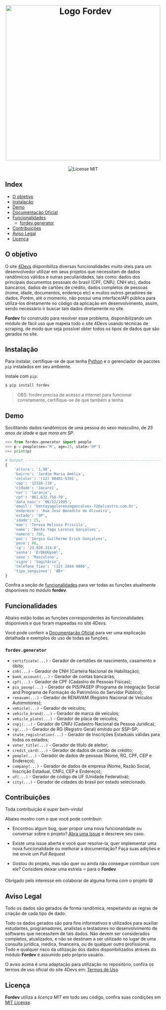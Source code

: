 <h1 align="center">
    <img src="https://raw.githubusercontent.com/matheusfelipeog/fordev/master/.github/assets/images/fordev.png" alt="Logo Fordev" width="500px" />
</h1>

<p align="center">
    <img src="https://img.shields.io/github/license/matheusfelipeog/fordev?color=black&style=for-the-badge" alt="License MIT" />
</p>


## Index

- [O objetivo](#o-objetivo)
- [Instalação](#instalação)
- [Demo](#demo)
- [Documentação Oficial](https://github.com/matheusfelipeog/fordev/blob/master/doc/README.md)
- [Funcionalidades](#funcionalidades)
   - [fordev.generator](#fordevgenerator)
- [Contribuições](#contribuições)
- [Aviso Legal](#aviso-legal)
- [Licença](#licença)


## O objetivo

O site [4Devs](https://4devs.com.br) disponibiliza diversas funcionalidades muito úteis para um desenvolvedor utilizar em seus projetos que necessitam de dados randômicos válidos e outras peculiaridades, tais como: dados dos principais documentos pessoais do brasil (CPF, CNPJ, CNH etc), dados bancários, dados de cartões de crédito, dados completos de pessoas (nome, idade, documentos, endereço etc) e muitos outros geradores de dados. Porém, até o momento, não possui uma interface/API pública para utiliza-los diretamente no código da aplicação em desenvolvimento, assim, sendo necessário ir buscar tais dados diretamente no site.

**Fordev** foi construído para resolver esse problema, disponibilizando um módulo de fácil uso que mapeia todo o site 4Devs usando técnicas de scraping, de modo que seja possível obter todos os tipos de dados que são gerados no site.


## Instalação

Para instalar, certifique-se de que tenha [Python](https://www.python.org/) e o gerenciador de pacotes `pip` instalados em seu ambiente.

Instale com `pip`:

```bash
$ pip install fordev
```

> OBS: fordev precisa de acesso a internet para funcionar corretamente, certifique-se de que também a tenha


## Demo

Socilitando dados randômicos de uma pessoa do sexo *masculino*, de *25 anos de idade* e que *mora em SP*.

```python
>>> from fordev.generator import people
>>> p = people(sex='M', age=25, state='SP')
>>> print(p)

# Output ---------------------------------------------------------------------------------
{
    'altura': '1,90',
    'bairro': 'Jardim Maria Amélia',
    'celular': '(12) 98401-5301',
    'cep': '12318-110',
    'cidade': 'Jacareí',
    'cor': 'laranja',
    'cpf': '061.632.758-70',
    'data_nasc': '06/12/1995',
    'email': 'bentoyagolorenzogoncalves-72@alcastro.com.br',
    'endereco': 'Rua José Benedito de Oliveira',
    'estado': 'SP',
    'idade': 25,
    'mae': 'Tereza Melissa Priscila',
    'nome': 'Bento Yago Lorenzo Gonçalves',
    'numero': 760,
    'pai': 'Sérgio Guilherme Erick Gonçalves',
    'peso': 88,
    'rg': '23.920.314-8',
    'senha': 'ErOKUUyoml',
    'sexo': 'Masculino',
    'signo': 'Sagitário',
    'telefone_fixo': '(12) 2844-9806',
    'tipo_sanguineo': 'AB+'
}
```

Confira a seção de [funcionalidades](#funcionalidades) para ver todas as funções atualmente disponíveis no módulo **fordev**.


## Funcionalidades

Abaixo estão todas as funções correspondentes às funcionalidades disponíveis e que foram mapeadas no site 4Devs.

Você pode conferir a [Documentação Oficial](https://github.com/matheusfelipeog/fordev/blob/master/doc/README.md) para ver uma explicação detalhada e exemplos do uso de todas as funções.

### `fordev.generator`

- `certificate(...)` - Gerador de certidões de nascimento, casamento e óbito;
- `cnh(...)` -  Gerador de CNH (Carteira Nacional de Habilitação);
- `bank_account(...)` - Gerador de contas bancárias;
- `cpf(...)` - Gerador de CPF (Cadastro de Pessoas Físicas);
- `pis_pasep(...)` - Gerador de PIS/PASEP (Programa de Integração Social and Programa de Formação do Patrimônio do Servidor Público);
- `renavam(...)` - Gerador de RENAVAM (Registro Nacional de Veículos Automotores);
- `vehicle(...)` - Gerador de veículos;
- `vehicle_brand(...)` - Gerador de marca de veículos;
- `vehicle_plate(...)` - Gerador de placa de veículos;
- `cnpj(...)` - Gerador de CNPJ (Cadastro Nacional da Pessoa Jurídica);
- `rg(...)` - Gerador de RG (Registro Geral) emitido por SSP-SP;
- `state_registration(...)` - Gerador de Inscrições Estaduais válidas para todos os estados;
- `voter_title(...)` - Gerador de título de eleitor;
- `credit_card(...)` - Gerador de dados de cartão de crédito;
- `people(...)` - Gerador de dados de pessoas (Nome, RG, CPF, CEP e Endereço);
- `company(...)` - Gerador de dados de empresa (Nome, Razão Social, Inscrição Estadual, CNPJ, CEP e Endereço);
- `uf(...)` - Gerador de código de UF (Unidade Federativa);
- `city(...)` - Gerador de cidades do brasil por estado selecionado.


## Contribuições

Toda contribuição é super bem-vinda!

Abaixo mostro com o que você pode contribuir:

- Encontrou algum bug, quer propor uma nova funcionalidade ou conversar sobre o projeto? [Abra uma Issue](https://github.com/matheusfelipeog/fordev/issues) e descreve seu caso.

- Existe uma issue aberta e você quer resolve-la, quer implementar uma nova funcionalidade ou melhorar a documentação? Faça suas adições e me envie um *Pull Request*

- Gostou do projeto, mas não quer ou ainda não consegue contribuir com ele? Considere deixar uma estrela ⭐ para o **Fordev**

Obrigado pelo interesse em colaborar de alguma forma com o projeto 😄


## Aviso Legal

Todo os dados são gerados de forma randômica, respeitando as regras de criação de cada tipo de dado. 

Todo os dados gerados são para fins informativos e utilizados para auxiliar estudantes, programadores, analistas e testadores no desenvolvimento de softwares que necessitem de tais dados. Não devem ser considerados completos, atualizados, e não se destinam a ser utilizado no lugar de uma consulta jurídica, médica, financeira, ou de qualquer outro profissional. Todo e qualquer risco da utilização dos dados disponibilizados atráves do módulo **Fordev** é assumido pelo próprio usuário.

O aviso acima é uma adaptação para utilização no repositório, confira os termos de uso oficial do site 4Devs em: [Termos de Uso](https://www.4devs.com.br/termos_de_uso)


## Licença

**Fordev** utiliza a *licença MIT* em todo seu código, confira suas condições em [MIT License](https://github.com/matheusfelipeog/fordev/blob/master/LICENSE).
